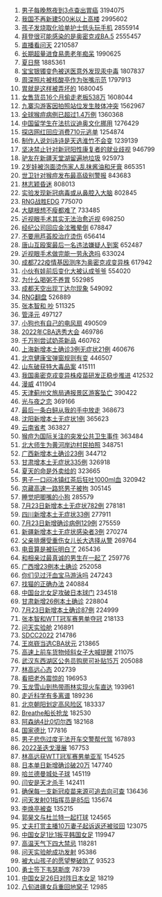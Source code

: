 1. [男子每晚熬夜到3点查出胃癌](https://s.weibo.com//weibo?q=%23%E7%94%B7%E5%AD%90%E6%AF%8F%E6%99%9A%E7%86%AC%E5%A4%9C%E5%88%B03%E7%82%B9%E6%9F%A5%E5%87%BA%E8%83%83%E7%99%8C%23&Refer=top) 3194075
2. [我国不再新建500米以上高楼](https://s.weibo.com//weibo?q=%23%E6%88%91%E5%9B%BD%E4%B8%8D%E5%86%8D%E6%96%B0%E5%BB%BA500%E7%B1%B3%E4%BB%A5%E4%B8%8A%E9%AB%98%E6%A5%BC%23&Refer=top) 2995602
3. [孩子发烧取化验单护士低头玩手机](https://s.weibo.com//weibo?q=%23%E5%AD%A9%E5%AD%90%E5%8F%91%E7%83%A7%E5%8F%96%E5%8C%96%E9%AA%8C%E5%8D%95%E6%8A%A4%E5%A3%AB%E4%BD%8E%E5%A4%B4%E7%8E%A9%E6%89%8B%E6%9C%BA%23&Refer=top) 2855914
4. [拜登很可能感染的是奥密克戎BA.5](https://s.weibo.com//weibo?q=%23%E6%8B%9C%E7%99%BB%E5%BE%88%E5%8F%AF%E8%83%BD%E6%84%9F%E6%9F%93%E7%9A%84%E6%98%AF%E5%A5%A5%E5%AF%86%E5%85%8B%E6%88%8EBA.5%23&Refer=top) 2555457
5. [直播看问天](https://s.weibo.com//weibo?q=%23%E7%9B%B4%E6%92%AD%E7%9C%8B%E9%97%AE%E5%A4%A9%23&Refer=top) 2210587
6. [长期超量进食易患老年痴呆](https://s.weibo.com//weibo?q=%23%E9%95%BF%E6%9C%9F%E8%B6%85%E9%87%8F%E8%BF%9B%E9%A3%9F%E6%98%93%E6%82%A3%E8%80%81%E5%B9%B4%E7%97%B4%E5%91%86%23&Refer=top) 1990625
7. [夏日祭](https://s.weibo.com//weibo?q=%E5%A4%8F%E6%97%A5%E7%A5%AD&Refer=top) 1885361
8. [宝宝银镯变色被送医意外发现汞中毒](https://s.weibo.com//weibo?q=%23%E5%AE%9D%E5%AE%9D%E9%93%B6%E9%95%AF%E5%8F%98%E8%89%B2%E8%A2%AB%E9%80%81%E5%8C%BB%E6%84%8F%E5%A4%96%E5%8F%91%E7%8E%B0%E6%B1%9E%E4%B8%AD%E6%AF%92%23&Refer=top) 1807837
9. [周深照片被核酸亭作为张嘴示范](https://s.weibo.com//weibo?q=%E5%91%A8%E6%B7%B1%E7%85%A7%E7%89%87%E8%A2%AB%E6%A0%B8%E9%85%B8%E4%BA%AD%E4%BD%9C%E4%B8%BA%E5%BC%A0%E5%98%B4%E7%A4%BA%E8%8C%83&Refer=top) 1797913
10. [胃就是这样被弄坏的](https://s.weibo.com//weibo?q=%23%E8%83%83%E5%B0%B1%E6%98%AF%E8%BF%99%E6%A0%B7%E8%A2%AB%E5%BC%84%E5%9D%8F%E7%9A%84%23&Refer=top) 1680045
11. [女售货员16个月偷走老板538万](https://s.weibo.com//weibo?q=%23%E5%A5%B3%E5%94%AE%E8%B4%A7%E5%91%9816%E4%B8%AA%E6%9C%88%E5%81%B7%E8%B5%B0%E8%80%81%E6%9D%BF538%E4%B8%87%23&Refer=top) 1608044
12. [九寨沟游客因拍照站位发生肢体冲突](https://s.weibo.com//weibo?q=%23%E4%B9%9D%E5%AF%A8%E6%B2%9F%E6%B8%B8%E5%AE%A2%E5%9B%A0%E6%8B%8D%E7%85%A7%E7%AB%99%E4%BD%8D%E5%8F%91%E7%94%9F%E8%82%A2%E4%BD%93%E5%86%B2%E7%AA%81%23&Refer=top) 1562967
13. [全球猴痘病例已超过1.4万例](https://s.weibo.com//weibo?q=%23%E5%85%A8%E7%90%83%E7%8C%B4%E7%97%98%E7%97%85%E4%BE%8B%E5%B7%B2%E8%B6%85%E8%BF%871.4%E4%B8%87%E4%BE%8B%23&Refer=top) 1360368
14. [中国留学生在法抗议迪奥文化挪用](https://s.weibo.com//weibo?q=%23%E4%B8%AD%E5%9B%BD%E7%95%99%E5%AD%A6%E7%94%9F%E5%9C%A8%E6%B3%95%E6%8A%97%E8%AE%AE%E8%BF%AA%E5%A5%A5%E6%96%87%E5%8C%96%E6%8C%AA%E7%94%A8%23&Refer=top) 1276429
15. [探店网红回应消费710元逃单](https://s.weibo.com//weibo?q=%23%E6%8E%A2%E5%BA%97%E7%BD%91%E7%BA%A2%E5%9B%9E%E5%BA%94%E6%B6%88%E8%B4%B9710%E5%85%83%E9%80%83%E5%8D%95%23&Refer=top) 1254874
16. [制作人说刘诗诗是天选淮竹不会变](https://s.weibo.com//weibo?q=%23%E5%88%B6%E4%BD%9C%E4%BA%BA%E8%AF%B4%E5%88%98%E8%AF%97%E8%AF%97%E6%98%AF%E5%A4%A9%E9%80%89%E6%B7%AE%E7%AB%B9%E4%B8%8D%E4%BC%9A%E5%8F%98%23&Refer=top) 1239139
17. [坚决禁止针对新冠阳性康复者的就业歧视](https://s.weibo.com//weibo?q=%23%E5%9D%9A%E5%86%B3%E7%A6%81%E6%AD%A2%E9%92%88%E5%AF%B9%E6%96%B0%E5%86%A0%E9%98%B3%E6%80%A7%E5%BA%B7%E5%A4%8D%E8%80%85%E7%9A%84%E5%B0%B1%E4%B8%9A%E6%AD%A7%E8%A7%86%23&Refer=top) 946799
18. [驴友在新疆天堂湖留遍地垃圾](https://s.weibo.com//weibo?q=%23%E9%A9%B4%E5%8F%8B%E5%9C%A8%E6%96%B0%E7%96%86%E5%A4%A9%E5%A0%82%E6%B9%96%E7%95%99%E9%81%8D%E5%9C%B0%E5%9E%83%E5%9C%BE%23&Refer=top) 925973
19. [2岁娃被泡面烫伤家人乱抹酱油和牙膏](https://s.weibo.com//weibo?q=%232%E5%B2%81%E5%A8%83%E8%A2%AB%E6%B3%A1%E9%9D%A2%E7%83%AB%E4%BC%A4%E5%AE%B6%E4%BA%BA%E4%B9%B1%E6%8A%B9%E9%85%B1%E6%B2%B9%E5%92%8C%E7%89%99%E8%86%8F%23&Refer=top) 865351
20. [世卫针对猴痘发布最高级别警报](https://s.weibo.com//weibo?q=%23%E4%B8%96%E5%8D%AB%E9%92%88%E5%AF%B9%E7%8C%B4%E7%97%98%E5%8F%91%E5%B8%83%E6%9C%80%E9%AB%98%E7%BA%A7%E5%88%AB%E8%AD%A6%E6%8A%A5%23&Refer=top) 843683
21. [林志颖昏迷](https://s.weibo.com//weibo?q=%23%E6%9E%97%E5%BF%97%E9%A2%96%E6%98%8F%E8%BF%B7%23&Refer=top) 808013
22. [实验发现新冠病毒或从鼻腔入大脑](https://s.weibo.com//weibo?q=%23%E5%AE%9E%E9%AA%8C%E5%8F%91%E7%8E%B0%E6%96%B0%E5%86%A0%E7%97%85%E6%AF%92%E6%88%96%E4%BB%8E%E9%BC%BB%E8%85%94%E5%85%A5%E5%A4%A7%E8%84%91%23&Refer=top) 802845
23. [RNG战胜EDG](https://s.weibo.com//weibo?q=%23RNG%E6%88%98%E8%83%9CEDG%23&Refer=top) 775070
24. [大腿根想不瘦都难了](https://s.weibo.com//weibo?q=%23%E5%A4%A7%E8%85%BF%E6%A0%B9%E6%83%B3%E4%B8%8D%E7%98%A6%E9%83%BD%E9%9A%BE%E4%BA%86%23&Refer=top) 733485
25. [近视眼手术其实无法治愈近视](https://s.weibo.com//weibo?q=%23%E8%BF%91%E8%A7%86%E7%9C%BC%E6%89%8B%E6%9C%AF%E5%85%B6%E5%AE%9E%E6%97%A0%E6%B3%95%E6%B2%BB%E6%84%88%E8%BF%91%E8%A7%86%23&Refer=top) 698250
26. [经纪公司回应金泫雅晕倒](https://s.weibo.com//weibo?q=%23%E7%BB%8F%E7%BA%AA%E5%85%AC%E5%8F%B8%E5%9B%9E%E5%BA%94%E9%87%91%E6%B3%AB%E9%9B%85%E6%99%95%E5%80%92%23&Refer=top) 678847
27. [不要用芦荟胶治疗烫伤](https://s.weibo.com//weibo?q=%23%E4%B8%8D%E8%A6%81%E7%94%A8%E8%8A%A6%E8%8D%9F%E8%83%B6%E6%B2%BB%E7%96%97%E7%83%AB%E4%BC%A4%23&Refer=top) 656414
28. [唐山互殴案最后一名违法嫌疑人到案](https://s.weibo.com//weibo?q=%23%E5%94%90%E5%B1%B1%E4%BA%92%E6%AE%B4%E6%A1%88%E6%9C%80%E5%90%8E%E4%B8%80%E5%90%8D%E8%BF%9D%E6%B3%95%E5%AB%8C%E7%96%91%E4%BA%BA%E5%88%B0%E6%A1%88%23&Refer=top) 652487
29. [近视眼手术做完能一劳永逸吗](https://s.weibo.com//weibo?q=%23%E8%BF%91%E8%A7%86%E7%9C%BC%E6%89%8B%E6%9C%AF%E5%81%9A%E5%AE%8C%E8%83%BD%E4%B8%80%E5%8A%B3%E6%B0%B8%E9%80%B8%E5%90%97%23&Refer=top) 633024
30. [成都722疫情基因测序为奥密克戎变异株](https://s.weibo.com//weibo?q=%23%E6%88%90%E9%83%BD722%E7%96%AB%E6%83%85%E5%9F%BA%E5%9B%A0%E6%B5%8B%E5%BA%8F%E4%B8%BA%E5%A5%A5%E5%AF%86%E5%85%8B%E6%88%8E%E5%8F%98%E5%BC%82%E6%A0%AA%23&Refer=top) 617942
31. [小伙有娃前后变化大被认成爷爷](https://s.weibo.com//weibo?q=%23%E5%B0%8F%E4%BC%99%E6%9C%89%E5%A8%83%E5%89%8D%E5%90%8E%E5%8F%98%E5%8C%96%E5%A4%A7%E8%A2%AB%E8%AE%A4%E6%88%90%E7%88%B7%E7%88%B7%23&Refer=top) 554020
32. [为什么喝粥不养胃](https://s.weibo.com//weibo?q=%23%E4%B8%BA%E4%BB%80%E4%B9%88%E5%96%9D%E7%B2%A5%E4%B8%8D%E5%85%BB%E8%83%83%23&Refer=top) 552985
33. [成都天空出现丁达尔现象](https://s.weibo.com//weibo?q=%23%E6%88%90%E9%83%BD%E5%A4%A9%E7%A9%BA%E5%87%BA%E7%8E%B0%E4%B8%81%E8%BE%BE%E5%B0%94%E7%8E%B0%E8%B1%A1%23&Refer=top) 549092
34. [RNG翻盘](https://s.weibo.com//weibo?q=%23RNG%E7%BF%BB%E7%9B%98%23&Refer=top) 526889
35. [张本智和 吵](https://s.weibo.com//weibo?q=%E5%BC%A0%E6%9C%AC%E6%99%BA%E5%92%8C%20%E5%90%B5&Refer=top) 511325
36. [管泽元](https://s.weibo.com//weibo?q=%E7%AE%A1%E6%B3%BD%E5%85%83&Refer=top) 497127
37. [小狗也有自己的电风扇](https://s.weibo.com//weibo?q=%23%E5%B0%8F%E7%8B%97%E4%B9%9F%E6%9C%89%E8%87%AA%E5%B7%B1%E7%9A%84%E7%94%B5%E9%A3%8E%E6%89%87%23&Refer=top) 490509
38. [2022年CBA选秀大会](https://s.weibo.com//weibo?q=%232022%E5%B9%B4CBA%E9%80%89%E7%A7%80%E5%A4%A7%E4%BC%9A%23&Refer=top) 469786
39. [千万别尝试奶茶新品](https://s.weibo.com//weibo?q=%23%E5%8D%83%E4%B8%87%E5%88%AB%E5%B0%9D%E8%AF%95%E5%A5%B6%E8%8C%B6%E6%96%B0%E5%93%81%23&Refer=top) 460762
40. [上海新增本土确诊3例无症状21例](https://s.weibo.com//weibo?q=%23%E4%B8%8A%E6%B5%B7%E6%96%B0%E5%A2%9E%E6%9C%AC%E5%9C%9F%E7%A1%AE%E8%AF%8A3%E4%BE%8B%E6%97%A0%E7%97%87%E7%8A%B621%E4%BE%8B%23&Refer=top) 460676
41. [北京健康宝弹窗规则有变](https://s.weibo.com//weibo?q=%23%E5%8C%97%E4%BA%AC%E5%81%A5%E5%BA%B7%E5%AE%9D%E5%BC%B9%E7%AA%97%E8%A7%84%E5%88%99%E6%9C%89%E5%8F%98%23&Refer=top) 446507
42. [山东破获特大毒品案](https://s.weibo.com//weibo?q=%23%E5%B1%B1%E4%B8%9C%E7%A0%B4%E8%8E%B7%E7%89%B9%E5%A4%A7%E6%AF%92%E5%93%81%E6%A1%88%23&Refer=top) 415111
43. [我国奥密克戎变异株疫苗研发正稳步推进](https://s.weibo.com//weibo?q=%23%E6%88%91%E5%9B%BD%E5%A5%A5%E5%AF%86%E5%85%8B%E6%88%8E%E5%8F%98%E5%BC%82%E6%A0%AA%E7%96%AB%E8%8B%97%E7%A0%94%E5%8F%91%E6%AD%A3%E7%A8%B3%E6%AD%A5%E6%8E%A8%E8%BF%9B%23&Refer=top) 412532
44. [漫威](https://s.weibo.com//weibo?q=%E6%BC%AB%E5%A8%81&Refer=top) 411904
45. [天津蓟州文旅局通报景区游客坠亡](https://s.weibo.com//weibo?q=%23%E5%A4%A9%E6%B4%A5%E8%93%9F%E5%B7%9E%E6%96%87%E6%97%85%E5%B1%80%E9%80%9A%E6%8A%A5%E6%99%AF%E5%8C%BA%E6%B8%B8%E5%AE%A2%E5%9D%A0%E4%BA%A1%23&Refer=top) 390422
46. [光与夜之恋](https://s.weibo.com//weibo?q=%E5%85%89%E4%B8%8E%E5%A4%9C%E4%B9%8B%E6%81%8B&Refer=top) 369166
47. [最后一条白鲟从我的手中放走](https://s.weibo.com//weibo?q=%23%E6%9C%80%E5%90%8E%E4%B8%80%E6%9D%A1%E7%99%BD%E9%B2%9F%E4%BB%8E%E6%88%91%E7%9A%84%E6%89%8B%E4%B8%AD%E6%94%BE%E8%B5%B0%23&Refer=top) 368673
48. [沈阳新增本土无症状1例](https://s.weibo.com//weibo?q=%23%E6%B2%88%E9%98%B3%E6%96%B0%E5%A2%9E%E6%9C%AC%E5%9C%9F%E6%97%A0%E7%97%87%E7%8A%B61%E4%BE%8B%23&Refer=top) 365623
49. [云南省考](https://s.weibo.com//weibo?q=%23%E4%BA%91%E5%8D%97%E7%9C%81%E8%80%83%23&Refer=top) 363827
50. [猴痘为国际关注的突发公共卫生事件](https://s.weibo.com//weibo?q=%23%E7%8C%B4%E7%97%98%E4%B8%BA%E5%9B%BD%E9%99%85%E5%85%B3%E6%B3%A8%E7%9A%84%E7%AA%81%E5%8F%91%E5%85%AC%E5%85%B1%E5%8D%AB%E7%94%9F%E4%BA%8B%E4%BB%B6%23&Refer=top) 363484
51. [北大师生为黄河岸边村民拍照](https://s.weibo.com//weibo?q=%23%E5%8C%97%E5%A4%A7%E5%B8%88%E7%94%9F%E4%B8%BA%E9%BB%84%E6%B2%B3%E5%B2%B8%E8%BE%B9%E6%9D%91%E6%B0%91%E6%8B%8D%E7%85%A7%23&Refer=top) 348751
52. [广西新增本土确诊23例](https://s.weibo.com//weibo?q=%23%E5%B9%BF%E8%A5%BF%E6%96%B0%E5%A2%9E%E6%9C%AC%E5%9C%9F%E7%A1%AE%E8%AF%8A23%E4%BE%8B%23&Refer=top) 344712
53. [甘肃增本土无症状335例](https://s.weibo.com//weibo?q=%23%E7%94%98%E8%82%83%E5%A2%9E%E6%9C%AC%E5%9C%9F%E6%97%A0%E7%97%87%E7%8A%B6335%E4%BE%8B%23&Refer=top) 326918
54. [夏天的命是外卖给的](https://s.weibo.com//weibo?q=%23%E5%A4%8F%E5%A4%A9%E7%9A%84%E5%91%BD%E6%98%AF%E5%A4%96%E5%8D%96%E7%BB%99%E7%9A%84%23&Refer=top) 323665
55. [男子一口闷冰镇红茶后狂吐1000ml血](https://s.weibo.com//weibo?q=%23%E7%94%B7%E5%AD%90%E4%B8%80%E5%8F%A3%E9%97%B7%E5%86%B0%E9%95%87%E7%BA%A2%E8%8C%B6%E5%90%8E%E7%8B%82%E5%90%901000ml%E8%A1%80%23&Refer=top) 320942
56. [京藏高速一路怒男子被拘](https://s.weibo.com//weibo?q=%23%E4%BA%AC%E8%97%8F%E9%AB%98%E9%80%9F%E4%B8%80%E8%B7%AF%E6%80%92%E7%94%B7%E5%AD%90%E8%A2%AB%E6%8B%98%23&Refer=top) 305145
57. [睡觉吧唧嘴的小狗](https://s.weibo.com//weibo?q=%23%E7%9D%A1%E8%A7%89%E5%90%A7%E5%94%A7%E5%98%B4%E7%9A%84%E5%B0%8F%E7%8B%97%23&Refer=top) 285579
58. [7月23日新增本土无症状782例](https://s.weibo.com//weibo?q=%237%E6%9C%8823%E6%97%A5%E6%96%B0%E5%A2%9E%E6%9C%AC%E5%9C%9F%E6%97%A0%E7%97%87%E7%8A%B6782%E4%BE%8B%23&Refer=top) 278181
59. [四川新增本土无症状33例](https://s.weibo.com//weibo?q=%23%E5%9B%9B%E5%B7%9D%E6%96%B0%E5%A2%9E%E6%9C%AC%E5%9C%9F%E6%97%A0%E7%97%87%E7%8A%B633%E4%BE%8B%23&Refer=top) 277911
60. [7月23日新增确诊病例129例](https://s.weibo.com//weibo?q=%237%E6%9C%8823%E6%97%A5%E6%96%B0%E5%A2%9E%E7%A1%AE%E8%AF%8A%E7%97%85%E4%BE%8B129%E4%BE%8B%23&Refer=top) 275559
61. [新疆新增本土无症状感染者3例](https://s.weibo.com//weibo?q=%E6%96%B0%E7%96%86%E6%96%B0%E5%A2%9E%E6%9C%AC%E5%9C%9F%E6%97%A0%E7%97%87%E7%8A%B6%E6%84%9F%E6%9F%93%E8%80%853%E4%BE%8B&Refer=top) 270274
62. [父亲排爆受重伤女儿长大选择从警](https://s.weibo.com//weibo?q=%23%E7%88%B6%E4%BA%B2%E6%8E%92%E7%88%86%E5%8F%97%E9%87%8D%E4%BC%A4%E5%A5%B3%E5%84%BF%E9%95%BF%E5%A4%A7%E9%80%89%E6%8B%A9%E4%BB%8E%E8%AD%A6%23&Refer=top) 269764
63. [电音算是被玩明白了](https://s.weibo.com//weibo?q=%23%E7%94%B5%E9%9F%B3%E7%AE%97%E6%98%AF%E8%A2%AB%E7%8E%A9%E6%98%8E%E7%99%BD%E4%BA%86%23&Refer=top) 265436
64. [和相亲过最真诚的男生在一起了](https://s.weibo.com//weibo?q=%23%E5%92%8C%E7%9B%B8%E4%BA%B2%E8%BF%87%E6%9C%80%E7%9C%9F%E8%AF%9A%E7%9A%84%E7%94%B7%E7%94%9F%E5%9C%A8%E4%B8%80%E8%B5%B7%E4%BA%86%23&Refer=top) 259776
65. [广西增23例本土确诊](https://s.weibo.com//weibo?q=%23%E5%B9%BF%E8%A5%BF%E5%A2%9E23%E4%BE%8B%E6%9C%AC%E5%9C%9F%E7%A1%AE%E8%AF%8A%23&Refer=top) 252058
66. [你们见过汗血宝马游泳吗](https://s.weibo.com//weibo?q=%23%E4%BD%A0%E4%BB%AC%E8%A7%81%E8%BF%87%E6%B1%97%E8%A1%80%E5%AE%9D%E9%A9%AC%E6%B8%B8%E6%B3%B3%E5%90%97%23&Refer=top) 247243
67. [找猫的正确办法](https://s.weibo.com//weibo?q=%23%E6%89%BE%E7%8C%AB%E7%9A%84%E6%AD%A3%E7%A1%AE%E5%8A%9E%E6%B3%95%23&Refer=top) 240884
68. [中国台北女足攻破日本球门](https://s.weibo.com//weibo?q=%23%E4%B8%AD%E5%9B%BD%E5%8F%B0%E5%8C%97%E5%A5%B3%E8%B6%B3%E6%94%BB%E7%A0%B4%E6%97%A5%E6%9C%AC%E7%90%83%E9%97%A8%23&Refer=top) 234518
69. [甘肃新增26例本土确诊](https://s.weibo.com//weibo?q=%E7%94%98%E8%82%83%E6%96%B0%E5%A2%9E26%E4%BE%8B%E6%9C%AC%E5%9C%9F%E7%A1%AE%E8%AF%8A&Refer=top) 228804
70. [7月23日新增本土确诊87例](https://s.weibo.com//weibo?q=%237%E6%9C%8823%E6%97%A5%E6%96%B0%E5%A2%9E%E6%9C%AC%E5%9C%9F%E7%A1%AE%E8%AF%8A87%E4%BE%8B%23&Refer=top) 224999
71. [张本智和WTT冠军赛男单夺冠](https://s.weibo.com//weibo?q=%23%E5%BC%A0%E6%9C%AC%E6%99%BA%E5%92%8CWTT%E5%86%A0%E5%86%9B%E8%B5%9B%E7%94%B7%E5%8D%95%E5%A4%BA%E5%86%A0%23&Refer=top) 218133
72. [问天实验舱](https://s.weibo.com//weibo?q=%23%E9%97%AE%E5%A4%A9%E5%AE%9E%E9%AA%8C%E8%88%B1%23&Refer=top) 216891
73. [SDCC2022](https://s.weibo.com//weibo?q=%23SDCC2022%23&Refer=top) 214786
74. [王岚嵚当选CBA状元](https://s.weibo.com//weibo?q=%23%E7%8E%8B%E5%B2%9A%E5%B5%9A%E5%BD%93%E9%80%89CBA%E7%8A%B6%E5%85%83%23&Refer=top) 213865
75. [高速上前车货物倾斜女子大喊提醒](https://s.weibo.com//weibo?q=%23%E9%AB%98%E9%80%9F%E4%B8%8A%E5%89%8D%E8%BD%A6%E8%B4%A7%E7%89%A9%E5%80%BE%E6%96%9C%E5%A5%B3%E5%AD%90%E5%A4%A7%E5%96%8A%E6%8F%90%E9%86%92%23&Refer=top) 211075
76. [武汉东西湖区公务员购房可补贴15万](https://s.weibo.com//weibo?q=%23%E6%AD%A6%E6%B1%89%E4%B8%9C%E8%A5%BF%E6%B9%96%E5%8C%BA%E5%85%AC%E5%8A%A1%E5%91%98%E8%B4%AD%E6%88%BF%E5%8F%AF%E8%A1%A5%E8%B4%B415%E4%B8%87%23&Refer=top) 205088
77. [林高远心态](https://s.weibo.com//weibo?q=%23%E6%9E%97%E9%AB%98%E8%BF%9C%E5%BF%83%E6%80%81%23&Refer=top) 202739
78. [看把老外震惊的](https://s.weibo.com//weibo?q=%23%E7%9C%8B%E6%8A%8A%E8%80%81%E5%A4%96%E9%9C%87%E6%83%8A%E7%9A%84%23&Refer=top) 196953
79. [玉龙雪山到热带雨林实现火车直达](https://s.weibo.com//weibo?q=%23%E7%8E%89%E9%BE%99%E9%9B%AA%E5%B1%B1%E5%88%B0%E7%83%AD%E5%B8%A6%E9%9B%A8%E6%9E%97%E5%AE%9E%E7%8E%B0%E7%81%AB%E8%BD%A6%E7%9B%B4%E8%BE%BE%23&Refer=top) 193961
80. [走近科学有多离谱](https://s.weibo.com//weibo?q=%23%E8%B5%B0%E8%BF%91%E7%A7%91%E5%AD%A6%E6%9C%89%E5%A4%9A%E7%A6%BB%E8%B0%B1%23&Refer=top) 189236
81. [北京朝阳划定高风险区](https://s.weibo.com//weibo?q=%23%E5%8C%97%E4%BA%AC%E6%9C%9D%E9%98%B3%E5%88%92%E5%AE%9A%E9%AB%98%E9%A3%8E%E9%99%A9%E5%8C%BA%23&Refer=top) 183337
82. [Breathe船长抢龙](https://s.weibo.com//weibo?q=%23Breathe%E8%88%B9%E9%95%BF%E6%8A%A2%E9%BE%99%23&Refer=top) 182530
83. [阿森纳4比0切尔西](https://s.weibo.com//weibo?q=%23%E9%98%BF%E6%A3%AE%E7%BA%B34%E6%AF%940%E5%88%87%E5%B0%94%E8%A5%BF%23&Refer=top) 182168
84. [国家德比](https://s.weibo.com//weibo?q=%E5%9B%BD%E5%AE%B6%E5%BE%B7%E6%AF%94&Refer=top) 177816
85. [男子悲伤过度无法开车交警帮代驾](https://s.weibo.com//weibo?q=%23%E7%94%B7%E5%AD%90%E6%82%B2%E4%BC%A4%E8%BF%87%E5%BA%A6%E6%97%A0%E6%B3%95%E5%BC%80%E8%BD%A6%E4%BA%A4%E8%AD%A6%E5%B8%AE%E4%BB%A3%E9%A9%BE%23&Refer=top) 167893
86. [2022圣迭戈漫展](https://s.weibo.com//weibo?q=%232022%E5%9C%A3%E8%BF%AD%E6%88%88%E6%BC%AB%E5%B1%95%23&Refer=top) 167753
87. [林高远获WTT冠军赛男单亚军](https://s.weibo.com//weibo?q=%23%E6%9E%97%E9%AB%98%E8%BF%9C%E8%8E%B7WTT%E5%86%A0%E5%86%9B%E8%B5%9B%E7%94%B7%E5%8D%95%E4%BA%9A%E5%86%9B%23&Refer=top) 154525
88. [日本单日新增确诊破20万](https://s.weibo.com//weibo?q=%23%E6%97%A5%E6%9C%AC%E5%8D%95%E6%97%A5%E6%96%B0%E5%A2%9E%E7%A1%AE%E8%AF%8A%E7%A0%B420%E4%B8%87%23&Refer=top) 147740
89. [哈兰德曼城处子球](https://s.weibo.com//weibo?q=%23%E5%93%88%E5%85%B0%E5%BE%B7%E6%9B%BC%E5%9F%8E%E5%A4%84%E5%AD%90%E7%90%83%23&Refer=top) 145119
90. [闫安是天才杀手](https://s.weibo.com//weibo?q=%23%E9%97%AB%E5%AE%89%E6%98%AF%E5%A4%A9%E6%89%8D%E6%9D%80%E6%89%8B%23&Refer=top) 142411
91. [确保每一支新冠疫苗来源可追去向可查](https://s.weibo.com//weibo?q=%23%E7%A1%AE%E4%BF%9D%E6%AF%8F%E4%B8%80%E6%94%AF%E6%96%B0%E5%86%A0%E7%96%AB%E8%8B%97%E6%9D%A5%E6%BA%90%E5%8F%AF%E8%BF%BD%E5%8E%BB%E5%90%91%E5%8F%AF%E6%9F%A5%23&Refer=top) 136436
92. [问天发射01指挥员是85后](https://s.weibo.com//weibo?q=%23%E9%97%AE%E5%A4%A9%E5%8F%91%E5%B0%8401%E6%8C%87%E6%8C%A5%E5%91%98%E6%98%AF85%E5%90%8E%23&Refer=top) 135674
93. [李焕亭被查](https://s.weibo.com//weibo?q=%23%E6%9D%8E%E7%84%95%E4%BA%AD%E8%A2%AB%E6%9F%A5%23&Refer=top) 135215
94. [郭昊文与杜兰特一起打球](https://s.weibo.com//weibo?q=%23%E9%83%AD%E6%98%8A%E6%96%87%E4%B8%8E%E6%9D%9C%E5%85%B0%E7%89%B9%E4%B8%80%E8%B5%B7%E6%89%93%E7%90%83%23&Refer=top) 124565
95. [丈夫打赏主播10万妻子起诉返还被驳回](https://s.weibo.com//weibo?q=%23%E4%B8%88%E5%A4%AB%E6%89%93%E8%B5%8F%E4%B8%BB%E6%92%AD10%E4%B8%87%E5%A6%BB%E5%AD%90%E8%B5%B7%E8%AF%89%E8%BF%94%E8%BF%98%E8%A2%AB%E9%A9%B3%E5%9B%9E%23&Refer=top) 123075
96. [中国女足1比1扳平韩国女足](https://s.weibo.com//weibo?q=%23%E4%B8%AD%E5%9B%BD%E5%A5%B3%E8%B6%B31%E6%AF%941%E6%89%B3%E5%B9%B3%E9%9F%A9%E5%9B%BD%E5%A5%B3%E8%B6%B3%23&Refer=top) 119947
97. [高温天气下四大禁忌](https://s.weibo.com//weibo?q=%23%E9%AB%98%E6%B8%A9%E5%A4%A9%E6%B0%94%E4%B8%8B%E5%9B%9B%E5%A4%A7%E7%A6%81%E5%BF%8C%23&Refer=top) 118281
98. [问天实验舱成功发射](https://s.weibo.com//weibo?q=%23%E9%97%AE%E5%A4%A9%E5%AE%9E%E9%AA%8C%E8%88%B1%E6%88%90%E5%8A%9F%E5%8F%91%E5%B0%84%23&Refer=top) 95386
99. [被大山孩子的愿望整破防了](https://s.weibo.com//weibo?q=%23%E8%A2%AB%E5%A4%A7%E5%B1%B1%E5%AD%A9%E5%AD%90%E7%9A%84%E6%84%BF%E6%9C%9B%E6%95%B4%E7%A0%B4%E9%98%B2%E4%BA%86%23&Refer=top) 93523
100. [勇士签下韦瑟斯庞](https://s.weibo.com//weibo?q=%23%E5%8B%87%E5%A3%AB%E7%AD%BE%E4%B8%8B%E9%9F%A6%E7%91%9F%E6%96%AF%E5%BA%9E%23&Refer=top) 78739
101. [中国女足26日对阵日本女足](https://s.weibo.com//weibo?q=%23%E4%B8%AD%E5%9B%BD%E5%A5%B3%E8%B6%B326%E6%97%A5%E5%AF%B9%E9%98%B5%E6%97%A5%E6%9C%AC%E5%A5%B3%E8%B6%B3%23&Refer=top) 18219
102. [八旬进疆女兵重回地窝子](https://s.weibo.com//weibo?q=%23%E5%85%AB%E6%97%AC%E8%BF%9B%E7%96%86%E5%A5%B3%E5%85%B5%E9%87%8D%E5%9B%9E%E5%9C%B0%E7%AA%9D%E5%AD%90%23&Refer=top) 12985
